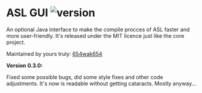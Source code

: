 ASL GUI <img src="https://img.shields.io/badge/version-0.3.0-lightgrey.svg" alt="version">
=========

An optional Java interface to make the compile procces of ASL faster and more user-friendly. It's released under the MIT licence just like the core project.

Maintained by yours truly: [654wak654](https://github.com/654wak654/)

**Version 0.3.0:**

Fixed some possible bugs, did some style fixes and other code adjustments. It's now is readable without getting cataracts. Mostly anyway...

